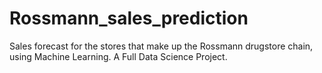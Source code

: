 # Rossmann_sales_prediction
Sales forecast for the stores that make up the Rossmann drugstore chain, using Machine Learning. A Full Data Science Project.

